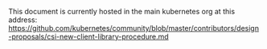 This document is currently hosted in the main kubernetes org at this address: https://github.com/kubernetes/community/blob/master/contributors/design-proposals/csi-new-client-library-procedure.md
